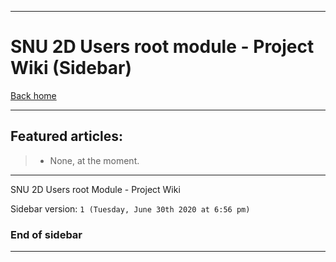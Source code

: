 
***

# SNU 2D Users root module - Project Wiki (Sidebar)

[Back home](https://github.com/seanpm2001/SNU_2D_UsersRoot/wiki/)

***

## Featured articles:

> * None, at the moment.

***

SNU 2D Users root Module - Project Wiki

Sidebar version: `1 (Tuesday, June 30th 2020 at 6:56 pm)`

### End of sidebar

***
